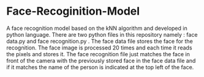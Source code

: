 # Face-Recoginition-Model
A face recognition model based on the kNN algorithm and developed in python language.
There are two python files in this repository namely : face data.py and face recognition.py .
The face data file stores the face for the recognition. The face image is processed 20 times and each time it reads the pixels and stores it.
The face recognition file just matches the face in front of the camera with the previously stored face in the face data file and if it matches the name of the person is indicated at the top left of the face.
